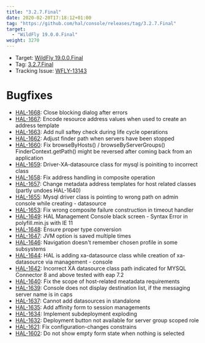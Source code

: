 ```yaml
---
title: "3.2.7.Final"
date: 2020-02-20T17:18:12+01:00
tag: "https://github.com/hal/console/releases/tag/3.2.7.Final"
target: 
  - "WildFly 19.0.0.Final"
weight: 3270
---
```

- Target: [WildFly 19.0.0.Final](https://wildfly.org/news/2020/03/18/WildFly19-Final-Released/)
- Tag: [3.2.7.Final](https://github.com/hal/console/releases/tag/3.2.7.Final)
- Tracking Issue: [WFLY-13143](https://issues.redhat.com/browse/WFLY-13143)

# Bugfixes

- [HAL-1668](https://issues.redhat.com/browse/HAL-1668): Close blocking dialog after errors
- [HAL-1667](https://issues.redhat.com/browse/HAL-1667): Encode resource address values when used to create an address template
- [HAL-1663](https://issues.redhat.com/browse/HAL-1663): Add null saftey check during life cycle operations
- [HAL-1662](https://issues.redhat.com/browse/HAL-1662): Adjust finder path when servers have been stopped
- [HAL-1660](https://issues.redhat.com/browse/HAL-1660): Fix browseByHosts() / browseByServerGroups() FinderContext.getPath() might be reversed after coming back from an application
- [HAL-1659](https://issues.redhat.com/browse/HAL-1659): Driver-XA-datasource class for mysql is poiniting to incorrect class
- [HAL-1658](https://issues.redhat.com/browse/HAL-1658): Fix address handling in composite operation
- [HAL-1657](https://issues.redhat.com/browse/HAL-1657): Change metadata address templates for host related classes (partly undoes HAL-1640)
- [HAL-1655](https://issues.redhat.com/browse/HAL-1655): Mysql driver class is pointing to wrong path on admin console while creating - datasource 
- [HAL-1653](https://issues.redhat.com/browse/HAL-1653): Fix wrong composite failure construction in timeout handler
- [HAL-1649](https://issues.redhat.com/browse/HAL-1649): HAL Management Console black screen - Syntax Error in polyfill.min.js with IE 11
- [HAL-1648](https://issues.redhat.com/browse/HAL-1648): Ensure proper type conversion
- [HAL-1647](https://issues.redhat.com/browse/HAL-1647): JVM option is saved multiple times
- [HAL-1646](https://issues.redhat.com/browse/HAL-1646): Navigation doesn't remember chosen profile in some subsystems
- [HAL-1644](https://issues.redhat.com/browse/HAL-1644): HAL is adding xa-datasource class while creation of xa-datasource via management - console
- [HAL-1642](https://issues.redhat.com/browse/HAL-1642): Incorrect XA datasource class path indicated for MYSQL Connector 8 and above tested with eap 7.2
- [HAL-1640](https://issues.redhat.com/browse/HAL-1640): Fix the scope of host-related meatadata requirements
- [HAL-1639](https://issues.redhat.com/browse/HAL-1639): Console does not display destination list, if the messaging server name is in caps
- [HAL-1637](https://issues.redhat.com/browse/HAL-1637): Cannot add datasources in standalone
- [HAL-1635](https://issues.redhat.com/browse/HAL-1635): Add affinity form to session managements
- [HAL-1634](https://issues.redhat.com/browse/HAL-1634): Implement subdeployment exploding
- [HAL-1632](https://issues.redhat.com/browse/HAL-1632): Deployment button not available for server group scoped role
- [HAL-1621](https://issues.redhat.com/browse/HAL-1621): Fix configuration-changes constrains
- [HAL-1602](https://issues.redhat.com/browse/HAL-1602): Do not show empty form state when nothing is selected
